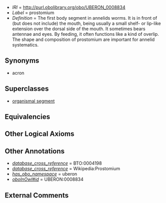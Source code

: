  * *IRI* = http://purl.obolibrary.org/obo/UBERON_0008834
 * *Label* = prostomium
 * *Definition* = The first body segment in annelids worms. It is in front of (but does not include) the mouth, being usually a small shelf- or lip-like extension over the dorsal side of the mouth. It sometimes bears antennae and eyes. By feeding, it often functions like a kind of overlip. The shape and composition of prostomium are important for annelid systematics.

## Synonyms

 * acron

## Superclasses

 * [organismal segment](../../UBERON/14/UBERON_0000914.md)

## Equivalencies


## Other Logical Axioms


## Other Annotations

 * *[database_cross_reference](../../ef/oboInOwl#hasDbXref.md)* = BTO:0004198
 * *[database_cross_reference](../../ef/oboInOwl#hasDbXref.md)* = Wikipedia:Prostomium
 * *[has_obo_namespace](../../ce/oboInOwl#hasOBONamespace.md)* = uberon
 * *[oboInOwl#id](../../id/oboInOwl#id.md)* = UBERON:0008834

## External Comments

